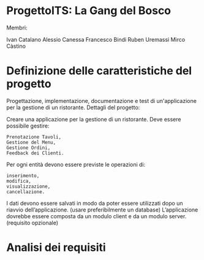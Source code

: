 # ProgettoITS: La Gang del Bosco

Membri:

Ivan Catalano
Alessio Canessa
Francesco Bindi
Ruben Uremassi
Mirco Càstino

# Definizione delle caratteristiche del progetto

Progettazione, implementazione, documentazione e test di un'applicazione per la gestione di un ristorante.
Dettagli del progetto:

Creare una applicazione per la gestione di un ristorante. 
Deve essere possibile gestire: 

    Prenotazione Tavoli, 
    Gestione del Menu, 
    Gestione Ordini, 
    Feedback dei Clienti. 

Per ogni entità devono essere previste le operazioni di:

    inserimento, 
    modifica, 
    visualizzazione, 
    cancellazione.

I dati devono essere salvati in modo da poter essere utilizzati dopo un riavvio dell’applicazione. (usare preferibilmente un database)
L’applicazione dovrebbe essere composta da un modulo client e da un modulo server. (requisito opzionale)


# Analisi dei requisiti

